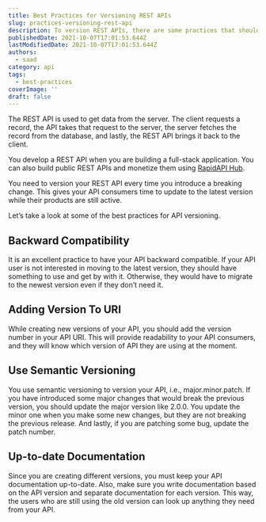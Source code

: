 ```yaml
---
title: Best Practices for Versioning REST APIs
slug: practices-versioning-rest-api
description: To version REST APIs, there are some practices that should be followed. Let's take a look at some of them.
publishedDate: 2021-10-07T17:01:53.644Z
lastModifiedDate: 2021-10-07T17:01:53.644Z
authors:
  - saad
category: api
tags:
  - best-practices
coverImage: ''
draft: false
---
```


<Lead>
The REST API is used to get data from the server. The client requests a record, the API takes that request to the server, the server fetches the record from the database, and lastly, the REST API brings it back to the client.
</Lead>

You develop a REST API when you are building a full-stack application. You can also build public REST APIs and monetize them using [RapidAPI Hub](https://RapidAPI.com/hub?utm_source=RapidAPI.com/guides&utm_medium=DevRel&utm_campaign=DevRel).

You need to version your REST API every time you introduce a breaking change. This gives your API consumers time to update to the latest version while their products are still active.

Let’s take a look at some of the best practices for API versioning.

## Backward Compatibility

It is an excellent practice to have your API backward compatible. If your API user is not interested in moving to the latest version, they should have something to use and get by with it. Otherwise, they would have to migrate to the newest version even if they don’t need it.

## Adding Version To URI

While creating new versions of your API, you should add the version number in your API URI. This will provide readability to your API consumers, and they will know which version of API they are using at the moment.

## Use Semantic Versioning

You use semantic versioning to version your API, i.e., major.minor.patch. If you have introduced some major changes that would break the previous version, you should update the major version like 2.0.0. You update the minor one when you make some new changes, but they are not breaking the previous release. And lastly, if you are patching some bug, update the patch number.

## Up-to-date Documentation

Since you are creating different versions, you must keep your API documentation up-to-date. Also, make sure you write documentation based on the API version and separate documentation for each version. This way, the users who are still using the old version can look up anything they need from your API.
